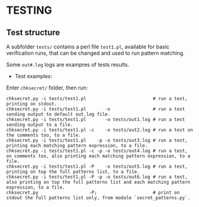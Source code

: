 # TESTING

## Test structure

A subfolder `tests/` contains a perl file `test1.pl`, available for basic verification runs, that can be changed and used to run pattern matching.

Some `out#.log` logs are exampres of tests results.


- Test examples:

Enter `chksecret/` folder, then run:
```
chksecret.py -i tests/test1.pl                         # run a test, printing on stdout.
chksecret.py -i tests/test1.pl       -o                # run a test sending output to default out.log file.
chksecret.py -i tests/test1.pl       -o tests/out1.log # run a test sending output to a file.
chksecret.py -i tests/test1.pl -c    -o tests/out2.log # run a test on the comments too, to a file.
chksecret.py -i tests/test1.pl    -p -o tests/out3.log # run a test, printing each matching pattern expression, to a file.
chksecret.py -i tests/test1.pl -c -p -o tests/out4.log # run a test, on comments too, also printing each matching pattern expression, to a file.
chksecret.py -i tests/test1.pl -P    -o tests/out5.log # run a test, printing on top the full patterns list, to a file.
chksecret.py -i tests/test1.pl -P -p -o tests/out6.log # run a test, also printing on top the full patterns list and each matching pattern expression, to a file.
chksecret.py                   -P;                     # print on stdout the full patterns list only, from module `secret_patterns.py`.

```

